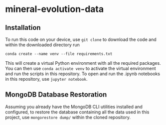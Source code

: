 # mineral-evolution-data

## Installation
To run this code on your device, use `git clone` to download the code and within the downloaded directory run
```
conda create --name venv --file requirements.txt
```
This will create a virtual Python environment with all the required packages. You can then use `conda activate venv` to
activate the virtual environment and run the scripts in this repository. To open and run the .ipynb notebooks in this
repository, use `jupyter notebook`.

## MongoDB Database Restoration
Assuming you already have the MongoDB CLI utilities installed and configured, to restore the database containing all
the data used in this project, use `mongorestore dump/` within the cloned repository.
